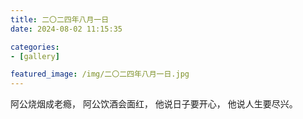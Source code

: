 ```yaml
---
title: 二〇二四年八月一日
date: 2024-08-02 11:15:35

categories:
- [gallery]

featured_image: /img/二〇二四年八月一日.jpg
---
```


阿公烧烟成老瘾，
阿公饮酒会面红，
他说日子要开心，
他说人生要尽兴。
